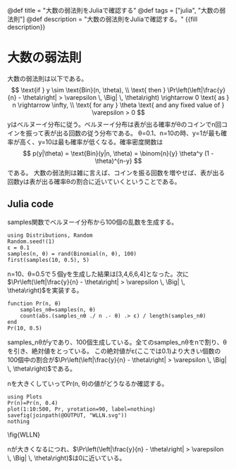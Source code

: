@def title = "大数の弱法則をJuliaで確認する"
@def tags = ["julia", "大数の弱法則"]
@def description = "大数の弱法則をJuliaで確認する。"
{{fill description}}

# 大数の弱法則
大数の弱法則は以下である。
$$
\text{if } y \sim \text{Bin}(n, \theta), \\
\text{ then } \Pr\left(\left|\frac{y}{n} - \theta\right| > \varepsilon \, \Big| \, \theta\right) \rightarrow 0 \text{ as } n \rightarrow \infty, \\
\text{ for any } \theta \text{ and any fixed value of } \varepsilon > 0
$$
yはベルヌーイ分布に従う。ベルヌーイ分布は表が出る確率がθのコインでn回コインを振って表が出る回数の従う分布である。
θ=0.1、n=10の時、y=1が最も確率が高く、y=10は最も確率が低くなる。確率密度関数は
$$
p(y|\theta) = \text{Bin}(y|n, \theta) = \binom{n}{y} \theta^y (1 - \theta)^{n-y}
$$
である。
大数の弱法則は雑に言えば、コインを振る回数を増やせば、表が出る回数yは表が出る確率θの割合に近いていくということである。

## Julia code
samples関数でベルヌーイ分布から100個の乱数を生成する。
```!
using Distributions, Random
Random.seed!(1)
ε = 0.1
samples(n, θ) = rand(Binomial(n, θ), 100)
first(samples(10, 0.5), 5)
```
n=10、θ=0.5で５個yを生成した結果は[3,4,6,6,4]となった。次に$\Pr\left(\left|\frac{y}{n} - \theta\right| > \varepsilon \, \Big| \, \theta\right)$を実装する。
```!
function Pr(n, θ)
    samples_nθ=samples(n, θ)
    count(abs.(samples_nθ ./ n .- θ) .> ε) / length(samples_nθ)
end
Pr(10, 0.5)
```
samples_nθがyであり、100個生成している。全てのsamples_nθをnで割り、θを引き、絶対値をとっている。
この絶対値がε(ここでは0.1)より大きい個数の100個中の割合が$\Pr\left(\left|\frac{y}{n} - \theta\right| > \varepsilon \, \Big| \, \theta\right)$である。

nを大きくしていってPr(n, θ)の値がどうなるか確認する。
```!
using Plots
Pr(n)=Pr(n, 0.4)
plot(1:10:500, Pr, yrotation=90, label=nothing)
savefig(joinpath(@OUTPUT, "WLLN.svg"))
nothing
```
\fig{WLLN}

nが大きくなるにつれ、$\Pr\left(\left|\frac{y}{n} - \theta\right| > \varepsilon \, \Big| \, \theta\right)$は0に近いている。
